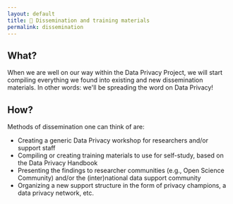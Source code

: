 ```yaml
---
layout: default
title: 💪 Dissemination and training materials
permalink: dissemination
---
```


## What?
When we are well on our way within the Data Privacy Project, we will start compiling everything we found into existing and new dissemination materials. In other words: we'll be spreading the word on Data Privacy! 

## How?
Methods of dissemination one can think of are:
- Creating a generic Data Privacy workshop for researchers and/or support staff
- Compiling or creating training materials to use for self-study, based on the Data Privacy Handbook
- Presenting the findings to researcher communities (e.g., Open Science Community) and/or the (inter)national data support community
- Organizing a new support structure in the form of privacy champions, a data privacy network, etc.